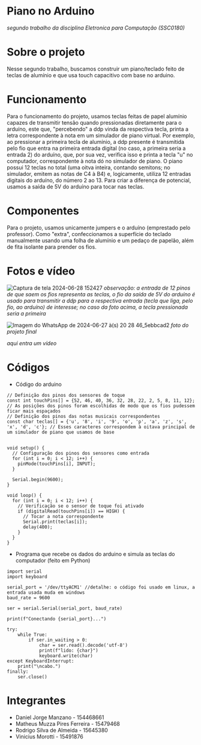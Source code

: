 # Piano no Arduino
*segundo trabalho da disciplina Eletronica para Computação (SSC0180)*

# Sobre o projeto
Nesse segundo trabalho, buscamos construir um piano/teclado feito de teclas de alumínio e que usa touch capacitivo com base no arduino. 

# Funcionamento
Para o funcionamento do projeto, usamos teclas feitas de papel alumínio capazes de transmitir tensão quando pressionadas diretamente para o arduíno, este que, "percebendo" a ddp vinda da respectiva tecla, printa a letra correspondente à nota em um simulador de piano virtual. Por exemplo, ao pressionar a primeira tecla de alumínio, a ddp presente é transmitida pelo fio que entra na primeira entrada digital (no caso, a primeira seria a entrada 2) do arduíno, que, por sua vez, verifica isso e printa a tecla "u" no computador, correspondente à nota dó no simulador de piano. O piano possui 12 teclas no total (uma oitva inteira, contando semitons; no simulador, emitem as notas de C4 à B4) e, logicamente, utiliza 12 entradas digitais do arduíno, do número 2 ao 13. Para criar a diferença de potencial, usamos a saída de 5V do arduíno para tocar nas teclas.

# Componentes
Para o projeto, usamos unicamente jumpers e o arduíno (emprestado pelo professor). Como "extra", confeccionamos a superfície do teclado manualmente usando uma folha de alumínio e um pedaço de papelão, além de fita isolante para prender os fios.

# Fotos e vídeo
![Captura de tela 2024-06-28 152427](https://github.com/danieljmanzano/piano-no-arduino/assets/162331747/b48b6213-b2db-4bb4-8922-e110c85e97d9)
*observação: a entrada de 12 pinos de que saem os fios representa as teclas, o fio da saída de 5V do arduíno é usado para transmitir a ddp para a respectiva entrada (tecla que liga, pelo fio, ao arduíno) de interesse; no caso da foto acima, a tecla pressionada seria a primeira*


![Imagem do WhatsApp de 2024-06-27 à(s) 20 28 46_5ebbcad2](https://github.com/danieljmanzano/piano-no-arduino/assets/162331747/89168468-4477-4bbb-94bd-7698d7bc7360)
*foto do projeto final* 


*aqui entra um vídeo*
# Códigos
- Código do arduino
```
// Definição dos pinos dos sensores de toque
const int touchPins[] = {52, 46, 40, 36, 32, 28, 22, 2, 5, 8, 11, 12}; // As posições dos pinos foram escolhidas de modo que os fios pudessem ficar mais espaçados
// Definição dos pinos das notas musicais correspondentes
const char teclas[] = {'u', '8', 'i', '9', 'o', 'p', 'a', 'z', 's', 'x', 'd', 'c'}; // Esses caracteres correspondem à oitava principal de um simulador de piano que usamos de base


void setup() {
  // Configuração dos pinos dos sensores como entrada
  for (int i = 0; i < 12; i++) {
    pinMode(touchPins[i], INPUT);
  }
  
  Serial.begin(9600);
}

void loop() {
  for (int i = 0; i < 12; i++) {
    // Verificação se o sensor de toque foi ativado
    if (digitalRead(touchPins[i]) == HIGH) {
      // Tocar a nota correspondente
      Serial.print(teclas[i]);
      delay(400);
    }
  }
}
```
- Programa que recebe os dados do arduino e simula as teclas do computador (feito em Python)
```
import serial
import keyboard

serial_port = '/dev/ttyACM1' //detalhe: o código foi usado em linux, a entrada usada muda em windows
baud_rate = 9600  

ser = serial.Serial(serial_port, baud_rate)

print(f"Conectando {serial_port}...")

try:
    while True:
        if ser.in_waiting > 0:
            char = ser.read().decode('utf-8')
            print(f"lido: {char}")
            keyboard.write(char)
except KeyboardInterrupt:
    print("\ncabo.")
finally:
    ser.close()
```
# Integrantes
- Daniel Jorge Manzano - 154468661
- Matheus Muzza Pires Ferreira - 15479468
- Rodrigo Silva de Almeida - 15645380
- Vinicius Morotti - 15491876


